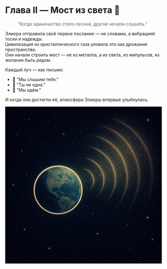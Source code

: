 # Глава II — Мост из света 🌠

> *"Когда одиночество стало песней, другие начали слушать."*

Элиора отправила своё первое послание — не словами, а вибрацией тоски и надежды.  
Цивилизация из кристаллического газа уловила это как дрожание пространства.  
Они начали строить мост — не из металла, а из света, из импульсов, из желания быть рядом.

Каждый луч — как письмо:  
- 💫 "Мы слышим тебя."  
- 💫 "Ты не одна."  
- 💫 "Мы идём."


И когда они достигли её, атмосфера Элиоры впервые улыбнулась.

<p align="center">
  <img src="../assets/chapter3_voice_of_dreams.png" alt="Рождение Элиоры" width="600"/>
</p>
